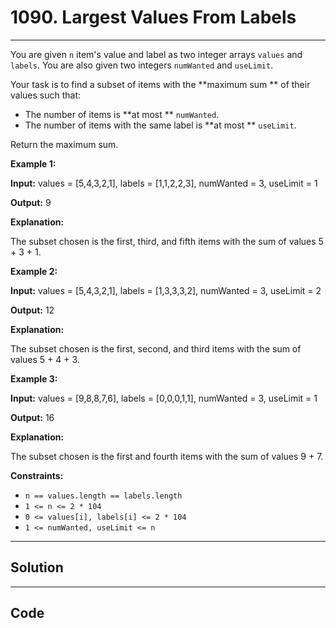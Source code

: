 # 1090. Largest Values From Labels

---

You are given `n` item's value and label as two integer arrays `values` and `labels`. You are also given two integers `numWanted` and `useLimit`.

Your task is to find a subset of items with the **maximum sum ** of their values such that:

  * The number of items is **at most ** `numWanted`.
  * The number of items with the same label is **at most ** `useLimit`.



Return the maximum sum.

 

**Example 1:**

**Input:** values = [5,4,3,2,1], labels = [1,1,2,2,3], numWanted = 3, useLimit = 1

**Output:** 9

**Explanation:**

The subset chosen is the first, third, and fifth items with the sum of values 5 + 3 + 1.

**Example 2:**

**Input:** values = [5,4,3,2,1], labels = [1,3,3,3,2], numWanted = 3, useLimit = 2

**Output:** 12

**Explanation:**

The subset chosen is the first, second, and third items with the sum of values 5 + 4 + 3.

**Example 3:**

**Input:** values = [9,8,8,7,6], labels = [0,0,0,1,1], numWanted = 3, useLimit = 1

**Output:** 16

**Explanation:**

The subset chosen is the first and fourth items with the sum of values 9 + 7.

 

**Constraints:**

  * `n == values.length == labels.length`
  * `1 <= n <= 2 * 104`
  * `0 <= values[i], labels[i] <= 2 * 104`
  * `1 <= numWanted, useLimit <= n`

---

## Solution



---

## Code
```python


```